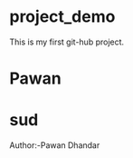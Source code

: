 # project_demo
This is my first git-hub project.
<br>
<h1>Pawan</h1>
<h1>sud</h1>

Author:-Pawan Dhandar
